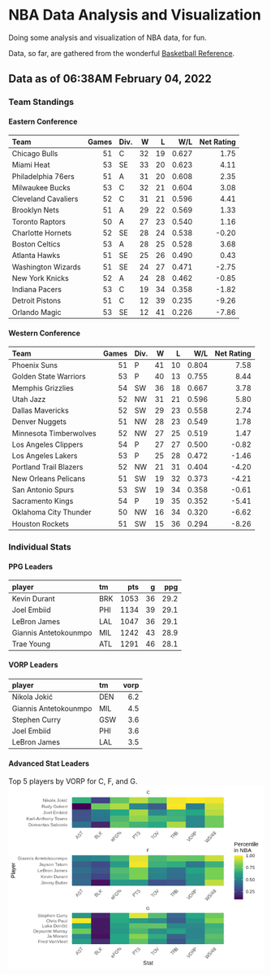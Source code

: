 # NBA Data Analysis and Visualization

Doing some analysis and visualization of NBA data, for fun.

Data, so far, are gathered from the wonderful [Basketball
Reference](https://www.basketball-reference.com/).

## Data as of 06:38AM February 04, 2022

### Team Standings

#### Eastern Conference

| Team                | Games | Div. |  W |  L |   W/L | Net Rating |
| :------------------ | ----: | :--- | -: | -: | ----: | ---------: |
| Chicago Bulls       |    51 | C    | 32 | 19 | 0.627 |       1.75 |
| Miami Heat          |    53 | SE   | 33 | 20 | 0.623 |       4.11 |
| Philadelphia 76ers  |    51 | A    | 31 | 20 | 0.608 |       2.35 |
| Milwaukee Bucks     |    53 | C    | 32 | 21 | 0.604 |       3.08 |
| Cleveland Cavaliers |    52 | C    | 31 | 21 | 0.596 |       4.41 |
| Brooklyn Nets       |    51 | A    | 29 | 22 | 0.569 |       1.33 |
| Toronto Raptors     |    50 | A    | 27 | 23 | 0.540 |       1.16 |
| Charlotte Hornets   |    52 | SE   | 28 | 24 | 0.538 |     \-0.20 |
| Boston Celtics      |    53 | A    | 28 | 25 | 0.528 |       3.68 |
| Atlanta Hawks       |    51 | SE   | 25 | 26 | 0.490 |       0.43 |
| Washington Wizards  |    51 | SE   | 24 | 27 | 0.471 |     \-2.75 |
| New York Knicks     |    52 | A    | 24 | 28 | 0.462 |     \-0.85 |
| Indiana Pacers      |    53 | C    | 19 | 34 | 0.358 |     \-1.82 |
| Detroit Pistons     |    51 | C    | 12 | 39 | 0.235 |     \-9.26 |
| Orlando Magic       |    53 | SE   | 12 | 41 | 0.226 |     \-7.86 |

#### Western Conference

| Team                   | Games | Div. |  W |  L |   W/L | Net Rating |
| :--------------------- | ----: | :--- | -: | -: | ----: | ---------: |
| Phoenix Suns           |    51 | P    | 41 | 10 | 0.804 |       7.58 |
| Golden State Warriors  |    53 | P    | 40 | 13 | 0.755 |       8.44 |
| Memphis Grizzlies      |    54 | SW   | 36 | 18 | 0.667 |       3.78 |
| Utah Jazz              |    52 | NW   | 31 | 21 | 0.596 |       5.80 |
| Dallas Mavericks       |    52 | SW   | 29 | 23 | 0.558 |       2.74 |
| Denver Nuggets         |    51 | NW   | 28 | 23 | 0.549 |       1.78 |
| Minnesota Timberwolves |    52 | NW   | 27 | 25 | 0.519 |       1.47 |
| Los Angeles Clippers   |    54 | P    | 27 | 27 | 0.500 |     \-0.82 |
| Los Angeles Lakers     |    53 | P    | 25 | 28 | 0.472 |     \-1.46 |
| Portland Trail Blazers |    52 | NW   | 21 | 31 | 0.404 |     \-4.20 |
| New Orleans Pelicans   |    51 | SW   | 19 | 32 | 0.373 |     \-4.21 |
| San Antonio Spurs      |    53 | SW   | 19 | 34 | 0.358 |     \-0.61 |
| Sacramento Kings       |    54 | P    | 19 | 35 | 0.352 |     \-5.41 |
| Oklahoma City Thunder  |    50 | NW   | 16 | 34 | 0.320 |     \-6.62 |
| Houston Rockets        |    51 | SW   | 15 | 36 | 0.294 |     \-8.26 |

### Individual Stats

#### PPG Leaders

| player                | tm  |  pts |  g |  ppg |
| :-------------------- | :-- | ---: | -: | ---: |
| Kevin Durant          | BRK | 1053 | 36 | 29.2 |
| Joel Embiid           | PHI | 1134 | 39 | 29.1 |
| LeBron James          | LAL | 1047 | 36 | 29.1 |
| Giannis Antetokounmpo | MIL | 1242 | 43 | 28.9 |
| Trae Young            | ATL | 1291 | 46 | 28.1 |

#### VORP Leaders

| player                | tm  | vorp |
| :-------------------- | :-- | ---: |
| Nikola Jokić          | DEN |  6.2 |
| Giannis Antetokounmpo | MIL |  4.5 |
| Stephen Curry         | GSW |  3.6 |
| Joel Embiid           | PHI |  3.6 |
| LeBron James          | LAL |  3.5 |

#### Advanced Stat Leaders

Top 5 players by VORP for C, F, and G.
![](README_files/figure-gfm/README-unnamed-chunk-7-1.png)<!-- -->
